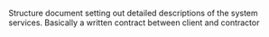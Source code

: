 Structure document setting out detailed descriptions of the system services. 
Basically a written contract between client and contractor
